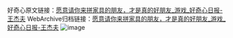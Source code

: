 好奇心原文链接：[愿意请你来拼家具的朋友，才是真的好朋友_游戏_好奇心日报-王杰夫](https://www.qdaily.com/articles/5715.html)
WebArchive归档链接：[愿意请你来拼家具的朋友，才是真的好朋友_游戏_好奇心日报-王杰夫](http://web.archive.org/web/20190623165358/https://www.qdaily.com/articles/5715.html)
![image](http://ww3.sinaimg.cn/large/007d5XDply1g3w94r9jakj30u03dyx09)